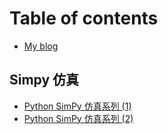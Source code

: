 # Table of contents

* [My blog](README.md)

## Simpy 仿真

* [Python SimPy 仿真系列 \(1\)](simpy-fang-zhen/python-simpy-fang-zhen-xi-lie-1.md)
* [Python SimPy 仿真系列 \(2\)](simpy-fang-zhen/untitled.md)

